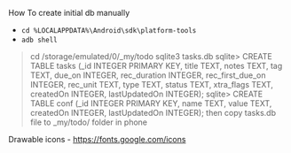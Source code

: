 How To create initial db manually

- `cd %LOCALAPPDATA%\Android\sdk\platform-tools`
- `adb shell`
> cd /storage/emulated/0/_my/todo
> sqlite3 tasks.db
> sqlite> CREATE TABLE tasks (_id INTEGER PRIMARY KEY, title TEXT, notes TEXT, tag TEXT, due_on INTEGER,  rec_duration INTEGER, rec_first_due_on INTEGER, rec_unit TEXT, type TEXT, status TEXT, xtra_flags TEXT,  createdOn INTEGER,  lastUpdatedOn INTEGER);
> sqlite> CREATE TABLE conf (_id INTEGER PRIMARY KEY, name TEXT, value TEXT, createdOn INTEGER,  lastUpdatedOn INTEGER);
then copy tasks.db file to _my/todo/ folder in phone



Drawable icons - https://fonts.google.com/icons
